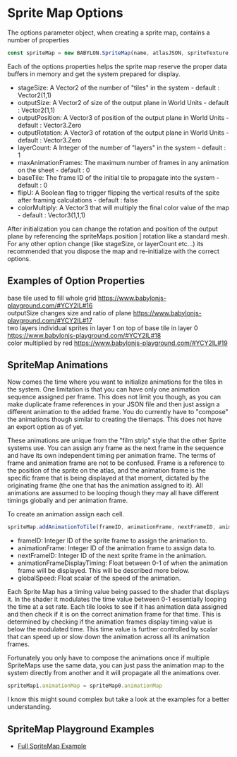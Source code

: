 # Sprite Map Options
The options parameter object, when creating a sprite map, contains a number of properties
```javascript
const spriteMap = new BABYLON.SpriteMap(name, atlasJSON, spriteTexture, options, scene);
```

Each of the options properties helps the sprite map reserve the proper data buffers in memory and get the system prepared for display. 

* stageSize: A Vector2 of the number of "tiles" in the system - default : Vector2(1,1)
* outputSize: A Vector2 of size of the output plane in World Units - default : Vector2(1,1)
* outputPosition: A Vector3 of position of the output plane in World Units - default : Vector3.Zero
* outputRotation: A Vector3 of rotation of the output plane in World Units - default : Vector3.Zero
* layerCount: A Integer of the number of "layers" in the system - default : 1
* maxAnimationFrames: The maximum number of frames in any animation on the sheet - default : 0
* baseTile: The frame ID of the initial tile to propagate into the system - default : 0
* flipU: A Boolean flag to trigger flipping the vertical results of the spite after framing calculations - default : false
* colorMultiply: A Vector3 that will multiply the final color value of the map - default : Vector3(1,1,1)

After initialization you can change the rotation and position of the output plane by referencing the spriteMaps.position | rotation like a standard mesh.  For any other option change (like stageSize, or layerCount etc...) its recommended that you dispose the map and re-initialize with the correct options.

## Examples of Option Properties
base tile used to fill whole grid https://www.babylonjs-playground.com/#YCY2IL#16  
outputSize changes size and ratio of plane https://www.babylonjs-playground.com/#YCY2IL#17  
two layers individual sprites in layer 1 on top of base tile in layer 0 https://www.babylonjs-playground.com/#YCY2IL#18  
color multiplied by red  https://www.babylonjs-playground.com/#YCY2IL#19



## SpriteMap Animations
Now comes the time where you want to initialize animations for the tiles in the system.  One limitation is that you can have only one animation sequence assigned per frame.  This does not limit you though, as you can make duplicate frame references in your JSON file and then just assign a different animation to the added frame.  You do currently have to "compose" the animations though similar to creating the tilemaps.  This does not have an export option as of yet.

These animations are unique from the "film strip" style that the other Sprite systems use.  You can assign any frame as the next frame in the sequence and have its own independent timing per animation frame.  The terms of frame and animation frame are not to be confused.  Frame is a reference to the position of the sprite on the atlas, and the animation frame is the specific frame that is being displayed at that moment, dictated by the originating frame (the one that has the animation assigned to it).  All animations are assumed to be looping though they may all have different timings globally and per animation frame.

To create an animation assign each cell.
```javascript
spriteMap.addAnimationToTile(frameID, animationFrame, nextFrameID, animationFrameDisplayTiming, globalSpeed)
```
* frameID: Integer ID of the sprite frame to assign the animation to.
* animationFrame: Integer ID of the animation frame to assign data to.
* nextFrameID:  Integer ID of the next sprite frame in the animation.
* animationFrameDisplayTiming: Float between 0-1 of when the animation frame will be displayed.  This will be described more below.
* globalSpeed: Float scalar of the speed of the animation.

Each Sprite Map has a timing value being passed to the shader that displays it.  In the shader it modulates the time value between 0-1 essentially looping the time at a set rate.  Each tile looks to see if it has animation data assigned and then check if it is on the correct animation frame for that time.  This is determined by checking if the animation frames display timing value is below the modulated time.  This time value is further controlled by scalar that can speed up or slow down the animation across all its animation frames.

Fortunately you only have to compose the animations once if multiple SpriteMaps use the same data, you can just pass the animation map to the system directly from another and it will propagate all the animations over.

```javascript
spriteMap1.animationMap = spriteMap0.animationMap
```

I know this might sound complex but take a look at the examples for a better understanding.

## SpriteMap Playground Examples

* [Full SpriteMap Example](https://playground.babylonjs.com/#ARLADE)

